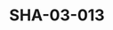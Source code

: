 ---
pid: SHA-03-013
title: SHA-03-013
language: en
original_label: 
rights: Sharhabil Ahmed
location_of_original: Sharhabil Ahmed
photographer_or_studio: 
scanned_from: photograph 8.4 by 12.4
_date: 1965-1967
location: Khartoum Zoo
description: Sharhabil Ahmed
additional_notes: was used as cover of one of Sharhabil Ahmed's albums
permission_display: 'yes'
on_server: 'no'
on_website: 'no'
permalink: /photopages/en/SHA-03-013.html
layout: photo-page
---